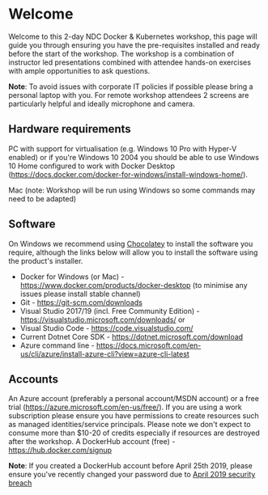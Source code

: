 # Welcome

Welcome to this 2-day NDC Docker & Kubernetes workshop, this page will guide you through ensuring you have the pre-requisites installed and ready before the start of the workshop.
The workshop is a combination of instructor led presentations combined with attendee hands-on exercises with ample opportunities to ask questions.

**Note**: To avoid issues with corporate IT policies if possible please bring a personal laptop with you. For remote workshop attendees 2 screens are particularly helpful and ideally microphone and camera.

## Hardware requirements

PC with support for virtualisation (e.g. Windows 10 Pro with Hyper-V enabled) or if you're Windows 10 2004 you should be able to use Windows 10 Home configured to work with Docker Desktop (https://docs.docker.com/docker-for-windows/install-windows-home/).

Mac (note: Workshop will be run using Windows so some commands may need to be adapted)

## Software

On Windows we recommend using [Chocolatey](https://chocolatey.org/install) to install the software you require, although the links below will allow you to install the software using the product's installer.

* Docker for Windows (or Mac) - https://www.docker.com/products/docker-desktop (to minimise any issues please install stable channel)
* Git - https://git-scm.com/downloads
* Visual Studio 2017/19 (incl. Free Community Edition) - https://visualstudio.microsoft.com/downloads/
or 
* Visual Studio Code - https://code.visualstudio.com/ 
* Current Dotnet Core SDK - https://dotnet.microsoft.com/download
* Azure command line - https://docs.microsoft.com/en-us/cli/azure/install-azure-cli?view=azure-cli-latest
  
## Accounts
An Azure account (preferably a personal account/MSDN account) or a free trial (https://azure.microsoft.com/en-us/free/). If you are using a work subscription please ensure you have permissions to create resources such as managed identities/service principals. 
Please note we don't expect to consume more than $10-20 of credits especially if resources are destroyed after the workshop.
A DockerHub account (free) - https://hub.docker.com/signup 

**Note**: If you  created a DockerHub account before April 25th 2019, please ensure you've recently changed your password due to [April 2019 security breach](https://success.docker.com/article/docker-hub-user-notification)
